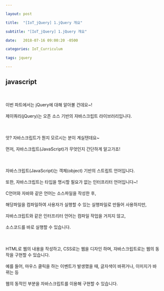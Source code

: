 ```yaml
---

layout: post

title:  "[IoT_jQuery] 1.jQuery 개요"

subtitle: "[IoT_jQuery] 1.jQuery 개요"

date:   2018-07-16 09:00:20 -0500

categories: IoT_Curriculum

tags: jquery

---
```


## javascript

<br>
<br>
이번 파트에서는 jQuery에 대해 알아볼 건데요~!
<br>
<br>
제이쿼리(jQuery)는 오픈 소스 기반의 자바스크립트 라이브러리입니다.
<br>
<br>
<br>
<br>
앗? 자바스크립트가 뭔지 모르시는 분이 계실텐데요~
<br>
<br>
먼저, 자바스크립트(JavaScript)가 무엇인지 간단하게 알고가죠!
<br>
<br>
<br>
<br>
자바스크립트(JavaScript)는 객체(object) 기반의 스트립트 언어입니다.
<br>
<br>
또한, 자바스크립트는 타입을 명시할 필요가 없는 인터프리터 언어입니다~!
<br>
<br>
C언어와 자바와 같은 언어는 소스파일을 작성한 후, 
<br>
<br>
해당파일을 컴파일하여 사용자가 실행할 수 있는 실행파일로 만들어 사용하지만,
<br>
<br>
자바스크립트와 같은 인터프리터 언어는 컴파일 작업을 거치지 않고, 
<br>
<br>
소스코드를 바로 실행할 수 있습니다.
<br>
<br>
<br>
<br>
HTML로 웹의 내용을 작성하고, CSS로는 웹을 디자인 하며, 자바스크립트로는 웹의 동작을 구현할 수 있습니다.
<br>
<br>
예를 들어, 마우스 클릭을 하는 이벤트가 발생했을 때, 글자색이 바뀌거나, 이미지가 바뀌는 등
<br>
<br>
웹의 동적인 부분을 자바스크립트를 이용해 구현할 수 있습니다.

